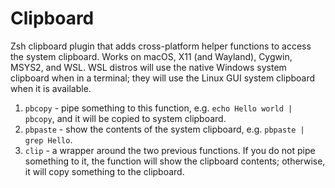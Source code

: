 # Clipboard

Zsh clipboard plugin that adds cross-platform helper functions to access the system clipboard. Works on macOS, X11 (and Wayland), Cygwin, MSYS2, and WSL. WSL distros will use the native Windows system clipboard when in a terminal; they will use the Linux GUI system clipboard when it is available.


1. `pbcopy` - pipe something to this function, e.g. `echo Hello world | pbcopy`, and it will be copied to system clipboard. 
2. `pbpaste` - show the contents of the system clipboard, e.g. `pbpaste | grep Hello`. 
3. `clip` - a wrapper around the two previous functions. If you do not pipe something to it, the function will show the clipboard contents; otherwise, it will copy something to the clipboard.
